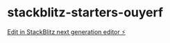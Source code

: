 # stackblitz-starters-ouyerf

[Edit in StackBlitz next generation editor ⚡️](https://stackblitz.com/~/github.com/worldesignday/stackblitz-starters-ouyerf)